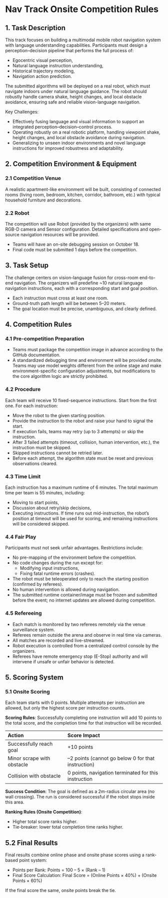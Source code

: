 
# Nav Track Onsite Competition Rules
## 1. Task Description
This track focuses on building a multimodal mobile robot navigation system with language understanding capabilities. Participants must design a perception–decision pipeline that performs the full process of:
- Egocentric visual perception,
- Natural language instruction understanding,
- Historical trajectory modeling,
- Navigation action prediction.

The submitted algorithms will be deployed on a real robot, which must navigate indoors under natural language guidance. The robot should robustly handle camera shake, height changes, and local obstacle avoidance, ensuring safe and reliable vision-language navigation.

Key Challenges:
- Effectively fusing language and visual information to support an integrated perception–decision–control process.
- Operating robustly on a real robotic platform, handling viewpoint shake, height changes, and local obstacle avoidance during navigation.
- Generalizing to unseen indoor environments and novel language instructions for improved robustness and adaptability.

## 2. Competition Environment & Equipment
### 2.1 Competition Venue
A realistic apartment-like environment will be built, consisting of connected rooms (living room, bedroom, kitchen, corridor, bathroom, etc.) with typical household furniture and decorations.

### 2.2 Robot
The competition will use Robot (provided by the organizers) with same RGB-D camera and Sensor configuration. Detailed specifications and open-source navigation resources will be provided.
- Teams will have an on-site debugging session on October 18.
- Final code must be submitted 1 days before the competition.

## 3. Task Setup
The challenge centers on vision-language fusion for cross-room end-to-end navigation.
 The organizers will predefine ~10 natural language navigation instructions, each with a corresponding start and goal position.
- Each instruction must cross at least one room.
- Ground-truth path length will be between 5–20 meters.
- The goal location must be precise, unambiguous, and clearly defined.

## 4. Competition Rules
### 4.1 Pre-competition Preparation
- Teams must package the competition image in advance according to the GitHub documentation.
- A standardized debugging time and environment will be provided onsite. Teams may use model weights different from the online stage and make environment-specific configuration adjustments, but modifications to the core algorithm logic are strictly prohibited.

### 4.2 Procedure
Each team will receive 10 fixed-sequence instructions. Start from the first one.
For each instruction:
- Move the robot to the given starting position.
- Provide the instruction to the robot and raise your hand to signal the start.
- If execution fails, teams may retry (up to 3 attempts) or skip the instruction.
- After 3 failed attempts (timeout, collision, human intervention, etc.), the instruction must be skipped.
- Skipped instructions cannot be retried later.
- Before each attempt, the algorithm state must be reset and previous observations cleared.

### 4.3 Time Limit
Each instruction has a maximum runtime of 6 minutes.
The total maximum time per team is 55 minutes, including:
- Moving to start points,
- Discussion about retry/skip decisions,
- Executing instructions.
If time runs out mid-instruction, the robot’s position at timeout will be used for scoring, and remaining instructions will be considered skipped.

### 4.4 Fair Play
Participants must not seek unfair advantages. Restrictions include:
- No pre-mapping of the environment before the competition.
- No code changes during the run except for:
  - Modifying input instructions,
  - Fixing fatal runtime errors (crashes).
- The robot must be teleoperated only to reach the starting position (confirmed by referees).
- No human intervention is allowed during navigation.
- The submitted runtime container/image must be frozen and submitted before the event; no internet updates are allowed during competition.

### 4.5 Refereeing
- Each match is monitored by two referees remotely via the venue surveillance system.
- Referees remain outside the arena and observe in real time via cameras.
- All matches are recorded and live-streamed.
- Robot execution is controlled from a centralized control console by the organizers.
- Referees have remote emergency stop (E-Stop) authority and will intervene if unsafe or unfair behavior is detected.

## 5. Scoring System
### 5.1 Onsite Scoring
Each team starts with 0 points. Multiple attempts per instruction are allowed, but only the highest score per instruction counts.

**Scoring Rules**:
Successfully completing one instruction will add 10 points to the total score, and the completion time for that instruction will be recorded.

| Action | Score Impact |
|:--|:--|
| Successfully reach goal | +10 points |
| Minor scrape with obstacle | –2 points (cannot go below 0 for that instruction) |
| Collision with obstacle | 0 points, navigation terminated for this instruction |

**Success Condition**:
 The goal is defined as a 2m-radius circular area (no wall crossing). The run is considered successful if the robot stops inside this area.

**Ranking Rules (Onsite Competition)**:
- Higher total score ranks higher.
- Tie-breaker: lower total completion time ranks higher.

## 5.2 Final Results
Final results combine online phase and onsite phase scores using a rank-based point system:
- Points per Rank:
Points = 100 – 5 × (Rank – 1)
- Final Score Calculation:
Final Score = (Online Points × 40%) + (Onsite Points × 60%)

If the final score the same, onsite points break the tie.
